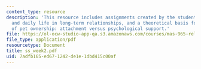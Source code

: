 ```yaml
---
content_type: resource
description: 'This resource includes assignments created by the students on interaction
  and daily life in long-term relationships, and a theoretical basis for health benefits
  of pet ownership: attachment versus psychological support.'
file: https://ol-ocw-studio-app-qa.s3.amazonaws.com/courses/mas-965-relational-machines-spring-2005/7adfb165ed671242de1e1dbd415c00af_ss_week2.pdf
file_type: application/pdf
resourcetype: Document
title: ss_week2.pdf
uid: 7adfb165-ed67-1242-de1e-1dbd415c00af
---
```

